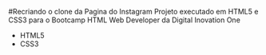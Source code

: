 #Recriando o clone da Pagina do Instagram
Projeto executado em HTML5 e CSS3 para o Bootcamp HTML Web Developer da Digital Inovation One
 - HTML5
  - CSS3
